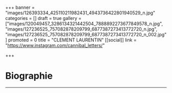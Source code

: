 +++
banner = "images/126393334_425110211982431_4943736422801940529_n.jpg"
categories = []
draft = true
gallery = ["images/120049457_3286134321442504_7888892273677849578_n.jpg", "images/127236525_757082878209799_6877387273413772720_n.jpg", "images/127236525_757082878209799_6877387273413772720_n_002.jpg"]
promoted = 0
title = "CLEMENT LAURENTIN"
[[social]]
link = "https://www.instagram.com/cannibal_letters/"

+++
# Biographie

***